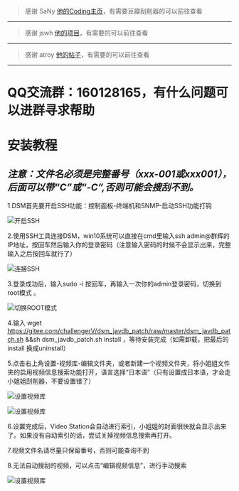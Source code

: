 > 感谢 SaNy [他的Coding主页](https://coding.net/u/sanylee/p/self/git "SaNy")，有需要豆瓣刮削器的可以前往查看
-----
> 感谢 jswh [他的项目](https://github.com/jswh/synology_video_station_douban_plugin)，有需要的可以前往查看
-----
> 感谢 atroy [他的帖子](http://www.gebi1.com/thread-261344-1-9.html?_dsign=39316681)，有需要的可以前往查看
-----
**QQ交流群：160128165，有什么问题可以进群寻求帮助**
=========

安装教程
======
***注意：文件名必须是完整番号（xxx-001或xxx001），后面可以带“C”或“-C”,否则可能会搜刮不到。***
-------
1.DSM首先要开启SSH功能：控制面板-终端机和SNMP-启动SSH功能打钩

![开启SSH](https://gitee.com/challengerV/dsm_javdb_patch/raw/master/images/3.png)


2.使用SSH工具连接DSM，win10系统可以直接在cmd里输入ssh admin@群辉的IP地址，按回车然后输入你的登录密码（注意输入密码的时候不会显示出来，完整输入之后按回车就行了）

![连接SSH](https://gitee.com/challengerV/dsm_javdb_patch/raw/master/images/4.png)

3.登录成功后，输入sudo -i 按回车，再输入一次你的admin登录密码，切换到root模式 。

![切换ROOT模式](https://gitee.com/challengerV/dsm_javdb_patch/raw/master/images/5.png)

4.输入 wget https://gitee.com/challengerV/dsm_javdb_patch/raw/master/dsm_javdb_patch.sh &&sh dsm_javdb_patch.sh install ，等待安装完成（如需卸载，把最后的install 换成uninstall）

5.点击右上角设置-视频库-编辑文件夹，或者新建一个视频文件夹，将小姐姐文件夹的启用视频信息搜索功能打开，语言选择“日本语”（只有设置成日本语，才会走小姐姐刮削器，不要设置错了）

![设置视频库](https://gitee.com/challengerV/dsm_javdb_patch/raw/master/images/6.png)

![设置视频库](https://gitee.com/challengerV/dsm_javdb_patch/raw/master/images/7.png)

6.设置完成后，Video Station会自动进行索引，小姐姐的封面很快就会显示出来了。如果没有自动索引的话，尝试关掉视频信息搜索再打开。

7.视频文件名请尽量只保留番号，否则可能查询不到

8.无法自动搜刮的视频，可以点击“编辑视频信息”，进行手动搜索

![设置视频库](https://gitee.com/challengerV/dsm_javdb_patch/raw/master/images/8.png)